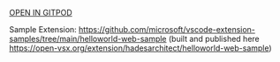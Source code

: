 [OPEN IN GITPOD](https://gitpod.io/#https://github.com/HadesArchitect/20220902)

Sample Extension: https://github.com/microsoft/vscode-extension-samples/tree/main/helloworld-web-sample (built and published here https://open-vsx.org/extension/hadesarchitect/helloworld-web-sample)